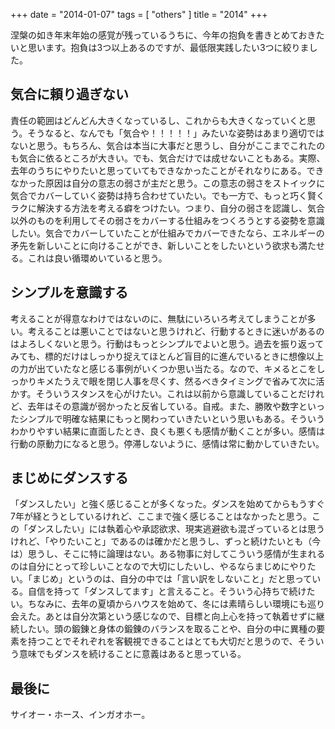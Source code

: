 +++
date = "2014-01-07"
tags = [ "others" ]
title = "2014"
+++

涅槃の如き年末年始の感覚が残っているうちに、今年の抱負を書きとめておきたいと思います。抱負は3つ以上あるのですが、最低限実践したい3つに絞りました。

<!--more-->

## 気合に頼り過ぎない

責任の範囲はどんどん大きくなっているし、これからも大きくなっていくと思う。そうなると、なんでも「気合や！！！！！」みたいな姿勢はあまり適切ではないと思う。もちろん、気合は本当に大事だと思うし、自分がここまでこれたのも気合に依るところが大きい。でも、気合だけでは成せないこともある。実際、去年のうちにやりたいと思っていてもできなかったことがそれなりにある。できなかった原因は自分の意志の弱さが主だと思う。この意志の弱さをストイックに気合でカバーしていく姿勢は持ち合わせていたい。でも一方で、もっと巧く賢くラクに解決する方法を考える癖をつけたい。つまり、自分の弱さを認識し、気合以外のものを利用してその弱さをカバーする仕組みをつくろうとする姿勢を意識したい。気合でカバーしていたことが仕組みでカバーできたなら、エネルギーの矛先を新しいことに向けることができ、新しいことをしたいという欲求も満たせる。これは良い循環めいていると思う。

## シンプルを意識する

考えることが得意なわけではないのに、無駄にいろいろ考えてしまうことが多い。考えることは悪いことではないと思うけれど、行動するときに迷いがあるのはよろしくないと思う。行動はもっとシンプルでよいと思う。過去を振り返ってみても、標的だけはしっかり捉えてほとんど盲目的に進んでいるときに想像以上の力が出ていたなと感じる事例がいくつか思い当たる。なので、キメるとこをしっかりキメたうえで眼を閉じ人事を尽くす、然るべきタイミングで省みて次に活かす。そういうスタンスを心がけたい。これは以前から意識していることだけれど、去年はその意識が弱かったと反省している。自戒。また、勝敗や数字といったシンプルで明確な結果にもっと関わっていきたいという思いもある。そういうわかりやすい結果に直面したとき、良くも悪くも感情が動くことが多い。感情は行動の原動力になると思う。停滞しないように、感情は常に動かしていきたい。

## まじめにダンスする

「ダンスしたい」と強く感じることが多くなった。ダンスを始めてからもうすぐ7年が経とうとしているけれど、ここまで強く感じることはなかったと思う。この「ダンスしたい」には執着心や承認欲求、現実逃避欲も混ざっているとは思うけれど、「やりたいこと」であるのは確かだと思うし、ずっと続けたいとも（今は）思うし、そこに特に論理はない。ある物事に対してこういう感情が生まれるのは自分にとって珍しいことなので大切にしたいし、やるならまじめにやりたい。「まじめ」というのは、自分の中では「言い訳をしないこと」だと思っている。自信を持って「ダンスしてます」と言えること。そういう心持ちで続けたい。ちなみに、去年の夏頃からハウスを始めて、冬には素晴らしい環境にも巡り会えた。あとは自分次第という感じなので、目標と向上心を持って執着せずに継続したい。頭の鍛錬と身体の鍛錬のバランスを取ることや、自分の中に異種の要素を持つことでそれぞれを客観視できることはとても大切だと思うので、そういう意味でもダンスを続けることに意義はあると思っている。

## 最後に

サイオー・ホース、インガオホー。
